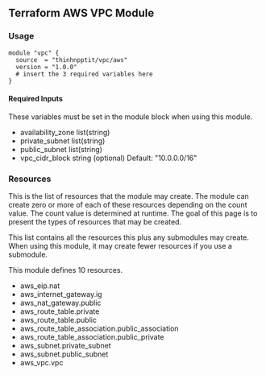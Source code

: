 ## Terraform AWS VPC Module

### Usage
```hcl
module "vpc" {
  source  = "thinhnpptit/vpc/aws"
  version = "1.0.0"
  # insert the 3 required variables here
}
```
#### Required Inputs
These variables must be set in the module block when using this module.
- availability_zone list(string)
- private_subnet list(string)
- public_subnet list(string)
- vpc_cidr_block string (optional)
Default: "10.0.0.0/16"

### Resources
This is the list of resources that the module may create. The module can create zero or more of each of these resources depending on the count value. The count value is determined at runtime. The goal of this page is to present the types of resources that may be created.

This list contains all the resources this plus any submodules may create. When using this module, it may create fewer resources if you use a submodule.

This module defines 10 resources.

- aws_eip.nat
- aws_internet_gateway.ig
- aws_nat_gateway.public
- aws_route_table.private
- aws_route_table.public
- aws_route_table_association.public_association
- aws_route_table_association.public_private
- aws_subnet.private_subnet
- aws_subnet.public_subnet
- aws_vpc.vpc
